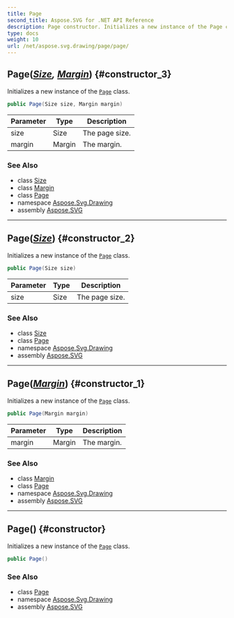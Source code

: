 ```yaml
---
title: Page
second_title: Aspose.SVG for .NET API Reference
description: Page constructor. Initializes a new instance of the Page class
type: docs
weight: 10
url: /net/aspose.svg.drawing/page/page/
---
```

## Page(*[Size](../../size/), [Margin](../../margin/)*) {#constructor_3}

Initializes a new instance of the [`Page`](../) class.

```csharp
public Page(Size size, Margin margin)
```

| Parameter | Type | Description |
| --- | --- | --- |
| size | Size | The page size. |
| margin | Margin | The margin. |

### See Also

* class [Size](../../size/)
* class [Margin](../../margin/)
* class [Page](../)
* namespace [Aspose.Svg.Drawing](../../../aspose.svg.drawing/)
* assembly [Aspose.SVG](../../../)

---

## Page(*[Size](../../size/)*) {#constructor_2}

Initializes a new instance of the [`Page`](../) class.

```csharp
public Page(Size size)
```

| Parameter | Type | Description |
| --- | --- | --- |
| size | Size | The page size. |

### See Also

* class [Size](../../size/)
* class [Page](../)
* namespace [Aspose.Svg.Drawing](../../../aspose.svg.drawing/)
* assembly [Aspose.SVG](../../../)

---

## Page(*[Margin](../../margin/)*) {#constructor_1}

Initializes a new instance of the [`Page`](../) class.

```csharp
public Page(Margin margin)
```

| Parameter | Type | Description |
| --- | --- | --- |
| margin | Margin | The margin. |

### See Also

* class [Margin](../../margin/)
* class [Page](../)
* namespace [Aspose.Svg.Drawing](../../../aspose.svg.drawing/)
* assembly [Aspose.SVG](../../../)

---

## Page() {#constructor}

Initializes a new instance of the [`Page`](../) class.

```csharp
public Page()
```

### See Also

* class [Page](../)
* namespace [Aspose.Svg.Drawing](../../../aspose.svg.drawing/)
* assembly [Aspose.SVG](../../../)
